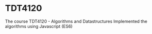 # TDT4120
The course TDT4120 - Algorithms and Datastructures
Implemented the algorithms using Javascript (ES6)
